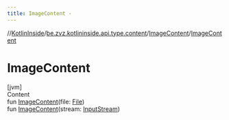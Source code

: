 ```yaml
---
title: ImageContent -
---
```

//[KotlinInside](../../index.md)/[be.zvz.kotlininside.api.type.content](../index.md)/[ImageContent](index.md)/[ImageContent](-image-content.md)



# ImageContent  
[jvm]  
Content  
fun [ImageContent](-image-content.md)(file: [File](https://docs.oracle.com/javase/7/docs/api/java/io/File.html))  
fun [ImageContent](-image-content.md)(stream: [InputStream](https://docs.oracle.com/javase/7/docs/api/java/io/InputStream.html))  



